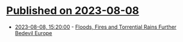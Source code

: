# [Published on 2023-08-08](index.md)

* [2023-08-08, 15:20:00](https://news.slashdot.org/story/23/08/08/1455202/floods-fires-and-torrential-rains-further-bedevil-europe?utm_source=rss1.0mainlinkanon&utm_medium=feed) - [Floods, Fires and Torrential Rains Further Bedevil Europe](https://news.slashdot.org/story/23/08/08/1455202/floods-fires-and-torrential-rains-further-bedevil-europe?utm_source=rss1.0mainlinkanon&utm_medium=feed)

